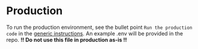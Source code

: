 # Production

To run the production environment, see the bullet point `Run the production code` in the [generic instructions](https://github.com/jg-full-stack-projects/development/blob/master/DEVELOPMENT.md). An example .env will be provided in the repo. **!! Do not use this file in production as-is !!**
